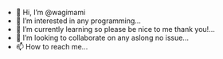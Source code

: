 - 👋 Hi, I’m @wagimami
- 👀 I’m interested in any programming...
- 🌱 I’m currently learning so please be nice to me thank you!...
- 💞️ I’m looking to collaborate on any aslong no issue...
- 📫 How to reach me...

<!---
wagimami/wagimami is a ✨ special ✨ repository because its `README.md` (this file) appears on your GitHub profile.
You can click the Preview link to take a look at your changes.
--->
